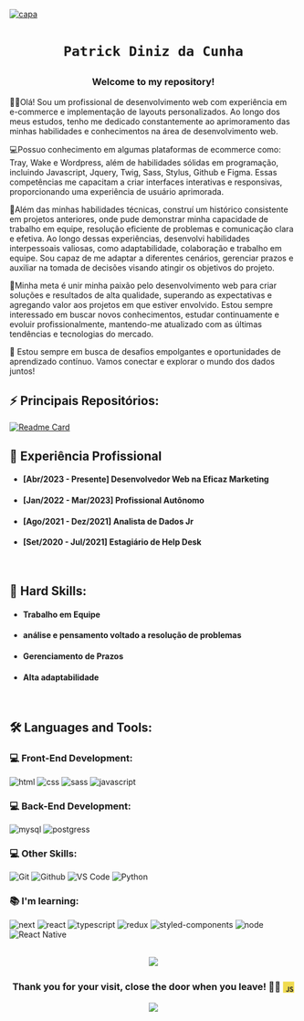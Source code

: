 [![capa](https://media.licdn.com/dms/image/D4D16AQFzkUbN3aAAdg/profile-displaybackgroundimage-shrink_350_1400/0/1688226521845?e=1704326400&v=beta&t=dOvxypMiggC9DIqoYvKnWyFNMKaKpKfpsAhc0JrjduQ)](https://github.com/PatrickDniz?tab=repositories)

<div>

  <h1 align="center">

    Patrick Diniz da Cunha

  </h1>

  <strong align="center">
  
  ### Welcome to my repository!
  
  </strong>

👋🏻Olá! Sou um profissional de desenvolvimento web com experiência em e-commerce e implementação de layouts personalizados. Ao longo dos meus estudos, tenho me dedicado constantemente ao aprimoramento das minhas habilidades e conhecimentos na área de desenvolvimento web.

💻Possuo conhecimento em algumas plataformas de ecommerce como: Tray, Wake e Wordpress, além de habilidades sólidas em programação, incluindo Javascript, Jquery, Twig, Sass, Stylus, Github e Figma. Essas competências me capacitam a criar interfaces interativas e responsivas, proporcionando uma experiência de usuário aprimorada.

📝Além das minhas habilidades técnicas, construí um histórico consistente em projetos anteriores, onde pude demonstrar minha capacidade de trabalho em equipe, resolução eficiente de problemas e comunicação clara e efetiva. Ao longo dessas experiências, desenvolvi habilidades interpessoais valiosas, como adaptabilidade, colaboração e trabalho em equipe. Sou capaz de me adaptar a diferentes cenários, gerenciar prazos e auxiliar na tomada de decisões visando atingir os objetivos do projeto.

📌Minha meta é unir minha paixão pelo desenvolvimento web para criar soluções e resultados de alta qualidade, superando as expectativas e agregando valor aos projetos em que estiver envolvido. Estou sempre interessado em buscar novos conhecimentos, estudar continuamente e evoluir profissionalmente, mantendo-me atualizado com as últimas tendências e tecnologias do mercado.

🚀 Estou sempre em busca de desafios empolgantes e oportunidades de aprendizado contínuo. Vamos conectar e explorar o mundo dos dados juntos!

## ⚡ **Principais Repositórios:**

[![Readme Card](https://github-readme-stats.vercel.app/api/pin/?username=PatrickDniz&repo=Portifolio_FrontEnd\&title_color=fff\&icon_color=f9f9f9\&text_color=9f9f9f\&bg_color=151515)](https://github.com/PatrickDniz/Portifolio_FrontEnd)

## 💼 Experiência Profissional

- #### **[Abr/2023 - Presente] Desenvolvedor Web na Eficaz Marketing**  
- #### **[Jan/2022 - Mar/2023] Profissional Autônomo**
- #### **[Ago/2021 - Dez/2021] Analista de Dados Jr**
- #### **[Set/2020 - Jul/2021] Estagiário de Help Desk**  
<br>

## 🦾 **Hard Skills:**
- ####  **Trabalho em Equipe**
- ####  **análise e pensamento voltado a resolução de problemas**
- ####  **Gerenciamento de Prazos**
- ####  **Alta adaptabilidade** 
<br>

## 🛠️ **Languages and Tools:**

### 💻 **Front-End Development:**
  ![html](https://img.shields.io/badge/HTML5-030303?style=for-the-badge&logo=html5)
  ![css](https://img.shields.io/badge/CSS3-030303?style=for-the-badge&logo=css3)
  ![sass](https://img.shields.io/badge/Sass-030303?style=for-the-badge&logo=sass)
  ![javascript](https://img.shields.io/badge/JavaScript-030303?style=for-the-badge&logo=javascript)
<br>

### 💻 **Back-End Development:**

  ![mysql](https://img.shields.io/badge/MySQL-030303?style=for-the-badge&logo=mysql&logoColor=white)
  ![postgress](https://img.shields.io/badge/PostgreSQL-030303?style=for-the-badge&logo=postgresql)
 <br>

 ### 💻 **Other Skills:**

  ![Git](https://img.shields.io/badge/-Git-030303?style=for-the-badge&logo=Git)
  ![Github](https://img.shields.io/badge/-Github-030303?style=for-the-badge&logo=Github)
  ![VS Code](https://img.shields.io/badge/-VS%20Code-030303?style=for-the-badge&logo=visual-studio-code)
  ![Python](https://img.shields.io/badge/-Python-030303?style=for-the-badge&logo=Python)
 <br>

 ### 📚 **I'm learning:**

  ![next](https://img.shields.io/badge/Next-030303?style=for-the-badge&logo=nextdotjs)
  ![react](https://img.shields.io/badge/React-030303?style=for-the-badge&logo=react)
  ![typescript](https://img.shields.io/badge/TypeScript-030303?style=for-the-badge&logo=typescript)
  ![redux](https://img.shields.io/badge/Redux-030303?style=for-the-badge&logo=redux)
  ![styled-components](https://img.shields.io/badge/styled_components-030303?style=for-the-badge&logo=styled-components)
  ![node](https://img.shields.io/badge/Node.js-030303?style=for-the-badge&logo=node.js)
  ![React Native](https://img.shields.io/badge/react_native-030303.svg?style=for-the-badge&logo=react)
<br><br>
 
<!-- 
### 📊 **My Stats:**
<center>
  <table>
    <tr>
        <td><img width="350px" align="left" src="https://github-readme-stats.vercel.app/api/top-langs/?username=PatrickDniz&hide=html&layout=compact&theme=dracula" /></td> 

  </table>
</center>   -->


<div id="footer" align="center">
  
  <img src="https://media.giphy.com/media/v1.Y2lkPTc5MGI3NjExbTRlY213cnFqeDFscDk5ejJ1a29qenlmcTcyamI0cWd3MnQ3dXJuZyZlcD12MV9pbnRlcm5hbF9naWZfYnlfaWQmY3Q9Zw/3a0szXeeuLS4s71zoE/giphy.gif" width="400"/>
  
  ### **Thank you for your visit, close the door when you leave!** 👋🏻 <img align="center" alt="Rafa-Python" height="20" width="20" src="https://raw.githubusercontent.com/devicons/devicon/master/icons/javascript/javascript-original.svg">

 
  <a href="https://www.linkedin.com/in/patrick-dniz/" target="_blank"><img src="https://img.shields.io/badge/-LinkedIn-%230077B5?style=for-the-badge&logo=linkedin&logoColor=white" target="_blank"></a> 
  


</div>

</div>
